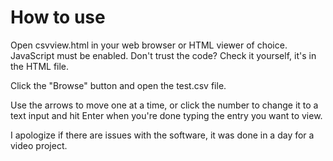 # How to use

Open csvview.html in your web browser or HTML viewer of choice. JavaScript must be enabled. Don't trust the code? Check it yourself, it's in the HTML file.

Click the "Browse" button and open the test.csv file.

Use the arrows to move one at a time, or click the number to change it to a text input and hit Enter when you're done typing the entry you want to view.

I apologize if there are issues with the software, it was done in a day for a video project.
